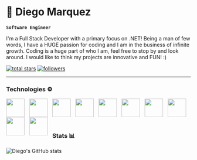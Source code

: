 # 👻 Diego Marquez

**`Software Engineer`**

I'm a Full Stack Developer with a primary focus on .NET! Being a man of few words, I have a HUGE passion for coding and I am in the business of infinite growth. Coding is a huge part of who I am, feel free to stop by and look around. I would like to think my projects are innovative and FUN! :)

<p>
  <a href="https://github.com/diegomarquez-real?tab=repositories&sort=stargazers">
    <img alt="total stars" title="Total stars on GitHub" src="https://custom-icon-badges.demolab.com/github/stars/diegomarquez-real?color=55960c&style=for-the-badge&labelColor=488207&logo=star"/></a>
  <a href="https://github.com/diegomarquez-real?tab=followers">
    <img alt="followers" title="Follow me on Github" src="https://custom-icon-badges.demolab.com/github/followers/diegomarquez-real?color=236ad3&labelColor=1155ba&style=for-the-badge&logo=person-add&label=Follow&logoColor=white"/></a>
</p>

---

### Technologies ⚙️

<img align="left" src="https://cdn.jsdelivr.net/gh/devicons/devicon@latest/icons/csharp/csharp-original.svg" width="50" style="padding: 0 10px 0 0;" />      
<img align="left" src="https://cdn.jsdelivr.net/gh/devicons/devicon@latest/icons/html5/html5-original.svg" width="50" style="padding: 0 10px 0 0;" />
<img align="left" src="https://cdn.jsdelivr.net/gh/devicons/devicon@latest/icons/css3/css3-original.svg" width="50" style="padding: 0 10px 0 0;" />
<img align="left" src="https://cdn.jsdelivr.net/gh/devicons/devicon@latest/icons/javascript/javascript-original.svg" width="50" style="padding: 0 10px 0 0;" />          
<img align="left" src="https://cdn.jsdelivr.net/gh/devicons/devicon@latest/icons/jquery/jquery-plain-wordmark.svg" width="50" style="padding: 0 10px 0 0;" />
<img align="left" src="https://cdn.jsdelivr.net/gh/devicons/devicon@latest/icons/bootstrap/bootstrap-original-wordmark.svg" width="50" style="padding: 0 10px 0 0;" />       
<img align="left" src="https://cdn.jsdelivr.net/gh/devicons/devicon@latest/icons/dotnetcore/dotnetcore-original.svg" width="50" style="padding: 0 10px 0 0;" />   
<img align="left" src="https://cdn.jsdelivr.net/gh/devicons/devicon@latest/icons/blazor/blazor-original.svg" width="50" style="padding: 0 10px 0 0;" />            
<img align="left" src="https://cdn.jsdelivr.net/gh/devicons/devicon@latest/icons/microsoftsqlserver/microsoftsqlserver-original-wordmark.svg" width="50" style="padding: 0 10px 0 0;" />         
<img align="left" src="https://cdn.jsdelivr.net/gh/devicons/devicon@latest/icons/azuredevops/azuredevops-original.svg" width="50" style="padding: 0 10px 0 0;" />      
<br />
<br />
<br />

#

### Stats 📊

![Diego's GitHub stats](https://github-readme-stats.vercel.app/api?username=diegomarquez-real&show_icons=true&theme=dark)

#